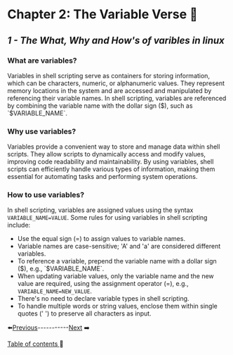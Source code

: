 # Chapter 2:  The Variable Verse 🌌

## *1 - The What, Why and How's of varibles in linux*

### What are variables?
Variables in shell scripting serve as containers for storing information, which can be characters, numeric, or alphanumeric values. They represent memory locations in the system and are accessed and manipulated by referencing their variable names. In shell scripting, variables are referenced by combining the variable name with the dollar sign ($), such as `$VARIABLE_NAME`.

### Why use variables?
Variables provide a convenient way to store and manage data within shell scripts. They allow scripts to dynamically access and modify values, improving code readability and maintainability. By using variables, shell scripts can efficiently handle various types of information, making them essential for automating tasks and performing system operations.

### How to use variables?
In shell scripting, variables are assigned values using the syntax `VARIABLE_NAME=VALUE`. Some rules for using variables in shell scripting include:
- Use the equal sign (=) to assign values to variable names.
- Variable names are case-sensitive; 'A' and 'a' are considered different variables.
- To reference a variable, prepend the variable name with a dollar sign ($), e.g., `$VARIABLE_NAME`.
- When updating variable values, only the variable name and the new value are required, using the assignment operator (=), e.g., `VARIABLE_NAME=NEW_VALUE`.
- There's no need to declare variable types in shell scripting.
- To handle multiple words or string values, enclose them within single quotes (' ') to preserve all characters as input.


⬅️[Previous](../Chapter1/2.md)-----------[Next](../Chapter2/2.md) ➡️

[Table of contents ](../../table_of_contents.md)🚀 
